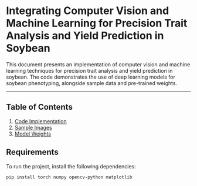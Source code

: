 # Integrating Computer Vision and Machine Learning for Precision Trait Analysis and Yield Prediction in Soybean

This document presents an implementation of computer vision and machine learning techniques for precision trait analysis and yield prediction in soybean. The code demonstrates the use of deep learning models for soybean phenotyping, alongside sample data and pre-trained weights.

---

## Table of Contents

1. [Code Implementation](#code-implementation)
2. [Sample Images](#sample-images)
3. [Model Weights](#model-weights)



## Requirements

To run the project, install the following dependencies:

```bash
pip install torch numpy opencv-python matplotlib
